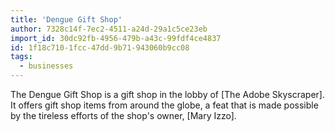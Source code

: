 ```yaml
---
title: 'Dengue Gift Shop'
author: 7328c14f-7ec2-4511-a24d-29a1c5ce23eb
import_id: 30dc92fb-4956-479b-a43c-99fdf4ce4837
id: 1f18c710-1fcc-47dd-9b71-943060b9cc08
tags:
  - businesses
---
```

The Dengue Gift Shop is a gift shop in the lobby of [The Adobe Skyscraper]. It offers gift shop items from around the globe, a feat that is made possible by the tireless efforts of the shop's owner, [Mary Izzo].